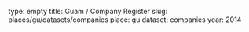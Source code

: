 type: empty
title: Guam / Company Register
slug: places/gu/datasets/companies
place: gu
dataset: companies
year: 2014
